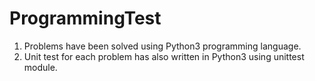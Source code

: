 # ProgrammingTest

1. Problems have been solved using Python3 programming language.
2. Unit test for each problem has also written in Python3 using unittest module.
